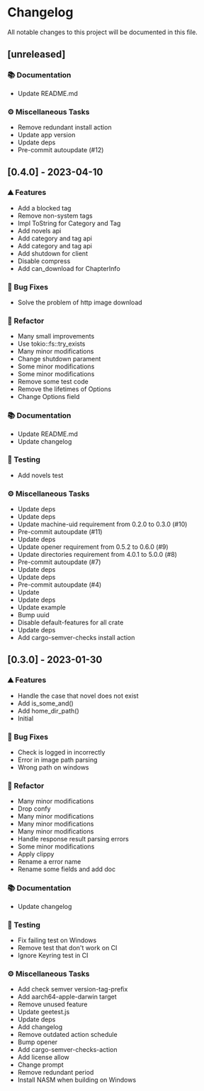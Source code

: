 # Changelog

All notable changes to this project will be documented in this file.

## [unreleased]

### <!-- 3 -->📚 Documentation

- Update README.md

### <!-- 7 -->⚙️ Miscellaneous Tasks

- Remove redundant install action
- Update app version
- Update deps
- Pre-commit autoupdate (#12)

## [0.4.0] - 2023-04-10

### <!-- 0 -->⛰️ Features

- Add a blocked tag
- Remove non-system tags
- Impl ToString for Category and Tag
- Add novels api
- Add category and tag api
- Add category and tag api
- Add shutdown for client
- Disable compress
- Add can_download for ChapterInfo

### <!-- 1 -->🐛 Bug Fixes

- Solve the problem of http image download

### <!-- 2 -->🚜 Refactor

- Many small improvements
- Use tokio::fs::try_exists
- Many minor modifications
- Change shutdown parament
- Some minor modifications
- Some minor modifications
- Remove some test code
- Remove the lifetimes of Options
- Change Options field

### <!-- 3 -->📚 Documentation

- Update README.md
- Update changelog

### <!-- 6 -->🧪 Testing

- Add novels test

### <!-- 7 -->⚙️ Miscellaneous Tasks

- Update deps
- Update deps
- Update machine-uid requirement from 0.2.0 to 0.3.0 (#10)
- Pre-commit autoupdate (#11)
- Update deps
- Update opener requirement from 0.5.2 to 0.6.0 (#9)
- Update directories requirement from 4.0.1 to 5.0.0 (#8)
- Pre-commit autoupdate (#7)
- Update deps
- Update deps
- Pre-commit autoupdate (#4)
- Update
- Update deps
- Update example
- Bump uuid
- Disable default-features for all crate
- Update deps
- Add cargo-semver-checks install action

## [0.3.0] - 2023-01-30

### <!-- 0 -->⛰️ Features

- Handle the case that novel does not exist
- Add is_some_and()
- Add home_dir_path()
- Initial

### <!-- 1 -->🐛 Bug Fixes

- Check is logged in incorrectly
- Error in image path parsing
- Wrong path on windows

### <!-- 2 -->🚜 Refactor

- Many minor modifications
- Drop confy
- Many minor modifications
- Many minor modifications
- Many minor modifications
- Handle response result parsing errors
- Some minor modifications
- Apply clippy
- Rename a error name
- Rename some fields and add doc

### <!-- 3 -->📚 Documentation

- Update changelog

### <!-- 6 -->🧪 Testing

- Fix failing test on Windows
- Remove test that don't work on CI
- Ignore Keyring test in CI

### <!-- 7 -->⚙️ Miscellaneous Tasks

- Add check semver version-tag-prefix
- Add aarch64-apple-darwin target
- Remove unused feature
- Update geetest.js
- Update deps
- Add changelog
- Remove outdated action schedule
- Bump opener
- Add cargo-semver-checks-action
- Add license allow
- Change prompt
- Remove redundant period
- Install NASM when building on Windows
